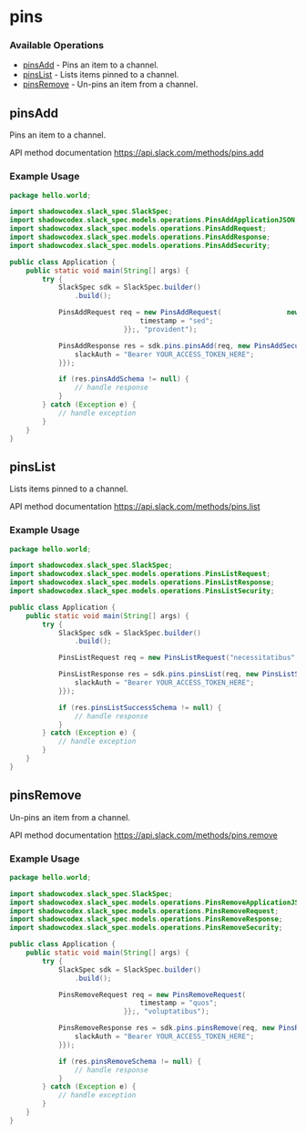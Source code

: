 # pins

### Available Operations

* [pinsAdd](#pinsadd) - Pins an item to a channel.
* [pinsList](#pinslist) - Lists items pinned to a channel.
* [pinsRemove](#pinsremove) - Un-pins an item from a channel.

## pinsAdd

Pins an item to a channel.

API method documentation
<https://api.slack.com/methods/pins.add>

### Example Usage

```java
package hello.world;

import shadowcodex.slack_spec.SlackSpec;
import shadowcodex.slack_spec.models.operations.PinsAddApplicationJSON;
import shadowcodex.slack_spec.models.operations.PinsAddRequest;
import shadowcodex.slack_spec.models.operations.PinsAddResponse;
import shadowcodex.slack_spec.models.operations.PinsAddSecurity;

public class Application {
    public static void main(String[] args) {
        try {
            SlackSpec sdk = SlackSpec.builder()
                .build();

            PinsAddRequest req = new PinsAddRequest(                new PinsAddApplicationJSON("incidunt") {{
                                timestamp = "sed";
                            }};, "provident");            

            PinsAddResponse res = sdk.pins.pinsAdd(req, new PinsAddSecurity("eius") {{
                slackAuth = "Bearer YOUR_ACCESS_TOKEN_HERE";
            }});

            if (res.pinsAddSchema != null) {
                // handle response
            }
        } catch (Exception e) {
            // handle exception
        }
    }
}
```

## pinsList

Lists items pinned to a channel.

API method documentation
<https://api.slack.com/methods/pins.list>

### Example Usage

```java
package hello.world;

import shadowcodex.slack_spec.SlackSpec;
import shadowcodex.slack_spec.models.operations.PinsListRequest;
import shadowcodex.slack_spec.models.operations.PinsListResponse;
import shadowcodex.slack_spec.models.operations.PinsListSecurity;

public class Application {
    public static void main(String[] args) {
        try {
            SlackSpec sdk = SlackSpec.builder()
                .build();

            PinsListRequest req = new PinsListRequest("necessitatibus", "ipsum");            

            PinsListResponse res = sdk.pins.pinsList(req, new PinsListSecurity("ea") {{
                slackAuth = "Bearer YOUR_ACCESS_TOKEN_HERE";
            }});

            if (res.pinsListSuccessSchema != null) {
                // handle response
            }
        } catch (Exception e) {
            // handle exception
        }
    }
}
```

## pinsRemove

Un-pins an item from a channel.

API method documentation
<https://api.slack.com/methods/pins.remove>

### Example Usage

```java
package hello.world;

import shadowcodex.slack_spec.SlackSpec;
import shadowcodex.slack_spec.models.operations.PinsRemoveApplicationJSON;
import shadowcodex.slack_spec.models.operations.PinsRemoveRequest;
import shadowcodex.slack_spec.models.operations.PinsRemoveResponse;
import shadowcodex.slack_spec.models.operations.PinsRemoveSecurity;

public class Application {
    public static void main(String[] args) {
        try {
            SlackSpec sdk = SlackSpec.builder()
                .build();

            PinsRemoveRequest req = new PinsRemoveRequest(                new PinsRemoveApplicationJSON("occaecati") {{
                                timestamp = "quos";
                            }};, "voluptatibus");            

            PinsRemoveResponse res = sdk.pins.pinsRemove(req, new PinsRemoveSecurity("tempora") {{
                slackAuth = "Bearer YOUR_ACCESS_TOKEN_HERE";
            }});

            if (res.pinsRemoveSchema != null) {
                // handle response
            }
        } catch (Exception e) {
            // handle exception
        }
    }
}
```
